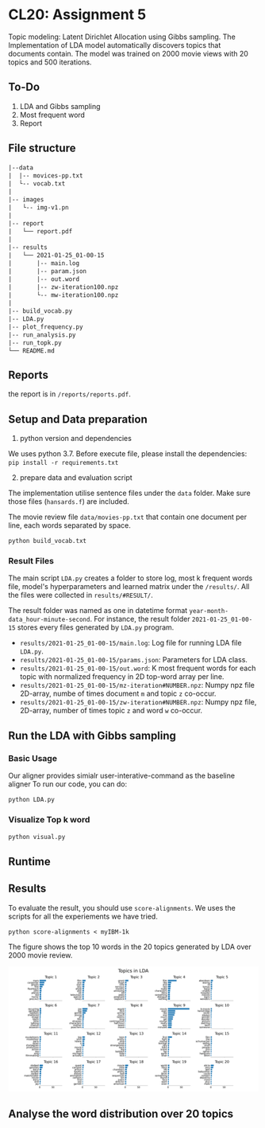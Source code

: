 # CL20: Assignment 5

Topic modeling: Latent Dirichlet Allocation using Gibbs sampling. The Implementation of LDA model 
automatically discovers topics that documents contain. The model was trained on 2000 movie views with 20 topics and 500 iterations.


## To-Do
1. LDA and Gibbs sampling
2. Most frequent word
3. Report 

## File structure 

```
|--data
|  |-- movices-pp.txt
|  └-- vocab.txt
|
|-- images
|   └-- img-v1.pn
|
|-- report
|   └── report.pdf
|
|-- results
|   └── 2021-01-25_01-00-15
|       |-- main.log
|       |-- param.json
|       |-- out.word
|       |-- zw-iteration100.npz
|       └-- mw-iteration100.npz
|
|-- build_vocab.py
|-- LDA.py
|-- plot_frequency.py
|-- run_analysis.py
|-- run_topk.py
└── README.md
```



## Reports

the report is in `/reports/reports.pdf`.

## Setup and Data preparation

1. python version and dependencies 

We uses python 3.7. Before execute file, please install the dependencies:
`pip install -r requirements.txt`

2. prepare data and evaluation script

The implementation utilise sentence files under the `data` folder. 
Make sure those files (`hansards.f`) are included.

The movie review file `data/movies-pp.txt` that contain one document per line, each words separated by space.

```
python build_vocab.txt
```


### Result Files 

The main script `LDA.py` creates a folder to store log, most k frequent words file, model's hyperparameters and 
learned matrix under the `/results/`. All the files were collected in `results/#RESULT/`.

The result folder was named as one in datetime format `year-month-data_hour-minute-second`. For instance, the result
folder `2021-01-25_01-00-15` stores every files generated by `LDA.py` program. 

* `results/2021-01-25_01-00-15/main.log`: Log file for running LDA file `LDA.py`.
* `results/2021-01-25_01-00-15/params.json`: Parameters for LDA class.
* `results/2021-01-25_01-00-15/out.word`: K most frequent words for each topic with normalized frequency in 2D top-word array per line.  
* `results/2021-01-25_01-00-15/mz-iteration#NUMBER.npz`: Numpy npz file 2D-array, numbe of times document `m` and topic `z` co-occur.
* `results/2021-01-25_01-00-15/zw-iteration#NUMBER.npz`: Numpy npz file, 2D-array, number of times topic `z` and word `w` co-occur.

## Run the LDA with Gibbs sampling

### Basic Usage

Our aligner provides simialr user-interative-command as the baseline aligner
To run our code, you can do: 

```
python LDA.py 
```

### Visualize Top k word



```
python visual.py
```

## Runtime

## Results

To evaluate the result, you should use `score-alignments`. We uses the scripts for all the experiements we have tried.

```
python score-alignments < myIBM-1k
```

The figure shows the top 10 words in the 20 topics generated by LDA over 2000 movie review.

![alt text](./images/img-v1.png)


## Analyse the word distribution over 20 topics 




